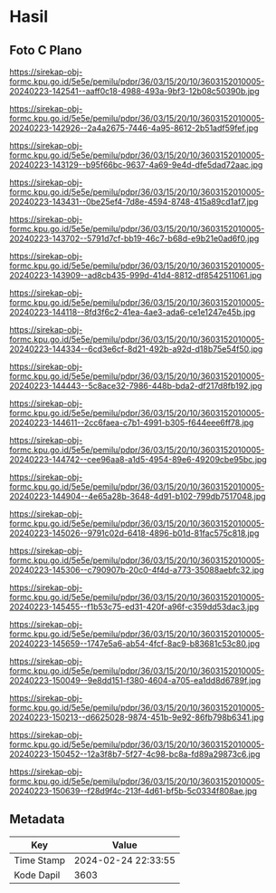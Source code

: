 # Hasil

## Foto C Plano

https://sirekap-obj-formc.kpu.go.id/5e5e/pemilu/pdpr/36/03/15/20/10/3603152010005-20240223-142541--aaff0c18-4988-493a-9bf3-12b08c50390b.jpg

https://sirekap-obj-formc.kpu.go.id/5e5e/pemilu/pdpr/36/03/15/20/10/3603152010005-20240223-142926--2a4a2675-7446-4a95-8612-2b51adf59fef.jpg

https://sirekap-obj-formc.kpu.go.id/5e5e/pemilu/pdpr/36/03/15/20/10/3603152010005-20240223-143129--b95f66bc-9637-4a69-9e4d-dfe5dad72aac.jpg

https://sirekap-obj-formc.kpu.go.id/5e5e/pemilu/pdpr/36/03/15/20/10/3603152010005-20240223-143431--0be25ef4-7d8e-4594-8748-415a89cd1af7.jpg

https://sirekap-obj-formc.kpu.go.id/5e5e/pemilu/pdpr/36/03/15/20/10/3603152010005-20240223-143702--5791d7cf-bb19-46c7-b68d-e9b21e0ad6f0.jpg

https://sirekap-obj-formc.kpu.go.id/5e5e/pemilu/pdpr/36/03/15/20/10/3603152010005-20240223-143909--ad8cb435-999d-41d4-8812-df8542511061.jpg

https://sirekap-obj-formc.kpu.go.id/5e5e/pemilu/pdpr/36/03/15/20/10/3603152010005-20240223-144118--8fd3f6c2-41ea-4ae3-ada6-ce1e1247e45b.jpg

https://sirekap-obj-formc.kpu.go.id/5e5e/pemilu/pdpr/36/03/15/20/10/3603152010005-20240223-144334--6cd3e6cf-8d21-492b-a92d-d18b75e54f50.jpg

https://sirekap-obj-formc.kpu.go.id/5e5e/pemilu/pdpr/36/03/15/20/10/3603152010005-20240223-144443--5c8ace32-7986-448b-bda2-df217d8fb192.jpg

https://sirekap-obj-formc.kpu.go.id/5e5e/pemilu/pdpr/36/03/15/20/10/3603152010005-20240223-144611--2cc6faea-c7b1-4991-b305-f644eee6ff78.jpg

https://sirekap-obj-formc.kpu.go.id/5e5e/pemilu/pdpr/36/03/15/20/10/3603152010005-20240223-144742--cee96aa8-a1d5-4954-89e6-49209cbe95bc.jpg

https://sirekap-obj-formc.kpu.go.id/5e5e/pemilu/pdpr/36/03/15/20/10/3603152010005-20240223-144904--4e65a28b-3648-4d91-b102-799db7517048.jpg

https://sirekap-obj-formc.kpu.go.id/5e5e/pemilu/pdpr/36/03/15/20/10/3603152010005-20240223-145026--9791c02d-6418-4896-b01d-81fac575c818.jpg

https://sirekap-obj-formc.kpu.go.id/5e5e/pemilu/pdpr/36/03/15/20/10/3603152010005-20240223-145306--c790907b-20c0-4f4d-a773-35088aebfc32.jpg

https://sirekap-obj-formc.kpu.go.id/5e5e/pemilu/pdpr/36/03/15/20/10/3603152010005-20240223-145455--f1b53c75-ed31-420f-a96f-c359dd53dac3.jpg

https://sirekap-obj-formc.kpu.go.id/5e5e/pemilu/pdpr/36/03/15/20/10/3603152010005-20240223-145659--1747e5a6-ab54-4fcf-8ac9-b83681c53c80.jpg

https://sirekap-obj-formc.kpu.go.id/5e5e/pemilu/pdpr/36/03/15/20/10/3603152010005-20240223-150049--9e8dd151-f380-4604-a705-ea1dd8d6789f.jpg

https://sirekap-obj-formc.kpu.go.id/5e5e/pemilu/pdpr/36/03/15/20/10/3603152010005-20240223-150213--d6625028-9874-451b-9e92-86fb798b6341.jpg

https://sirekap-obj-formc.kpu.go.id/5e5e/pemilu/pdpr/36/03/15/20/10/3603152010005-20240223-150452--12a3f8b7-5f27-4c98-bc8a-fd89a29873c6.jpg

https://sirekap-obj-formc.kpu.go.id/5e5e/pemilu/pdpr/36/03/15/20/10/3603152010005-20240223-150639--f28d9f4c-213f-4d61-bf5b-5c0334f808ae.jpg


## Metadata

| Key        | Value               |
| ---------- | ------------------- |
| Time Stamp | 2024-02-24 22:33:55 |
| Kode Dapil | 3603                |



